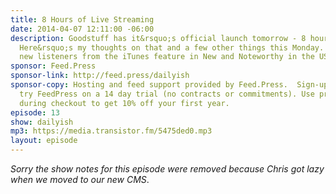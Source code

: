 ```yaml
---
title: 8 Hours of Live Streaming
date: 2014-04-07 12:11:00 -06:00
description: Goodstuff has it&rsquo;s official launch tomorrow - 8 hours of streaming.
  Here&rsquo;s my thoughts on that and a few other things this Monday. Welcome to
  new listeners from the iTunes feature in New and Noteworthy in the USA.
sponsor: Feed.Press
sponsor-link: http://feed.press/dailyish
sponsor-copy: Hosting and feed support provided by Feed.Press.  Sign-up today and
  try FeedPress on a 14 day trial (no contracts or commitments). Use promo code "dailyish"
  during checkout to get 10% off your first year.
episode: 13
show: dailyish
mp3: https://media.transistor.fm/5475ded0.mp3
layout: episode
---
```


<em>Sorry the show notes for this episode were removed because Chris got lazy when we moved to our new CMS</em>.
